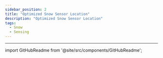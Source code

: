 ```yaml
---
sidebar_position: 2
title: "Optimized Snow Sensor Location"
description: "Optimized Snow Sensor Location"
tags:
  - Snow
  - Sensing
---
```


---

import GitHubReadme from '@site/src/components/GitHubReadme';

<GitHubReadme username="CIROH-Snow" repo="Optimized_Snow_Sensor_Location" />